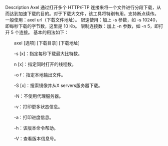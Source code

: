 Description
Axel 通过打开多个 HTTP/FTP 连接来将一个文件进行分段下载，从而达到加速下载的目的。对于下载大文件，该工具将特别有用。支持断点续传。
一般使用：axel url（下载文件地址）。
限速使用：加上 -s 参数，如 -s 10240，即每秒下载的字节数，这里是 10 Kb。
限制连接数：加上 -n 参数，如 -n 5，即打开 5 个连接。
基本的用法如下：

　　axel [选项] [下载目录] [下载地址]

　　-s [x]：指定每秒下载最大比特数。

　　n [x]：指定同时打开的线程数。

　　-o f：指定本地输出文件。

　　-S [x]：搜索镜像并从X servers服务器下载。

　　-N：不使用代理服务器。

　　-v：打印更多状态信息。

　　-a：打印进度信息。

　　-h：该版本命令帮助。

　　-V：查看版本信息号。